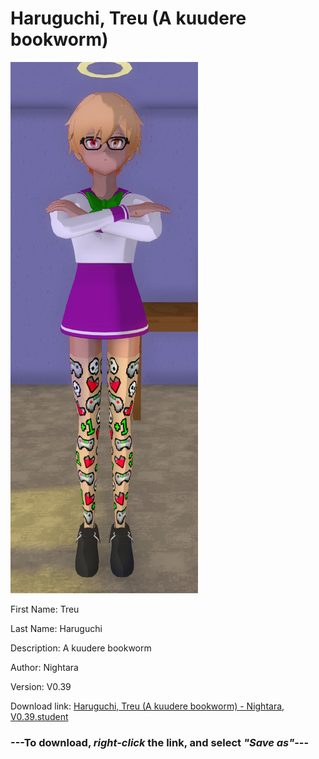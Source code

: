 # Haruguchi, Treu (A kuudere bookworm)

<img src = "https://raw.githubusercontent.com/Arbiter1223/Daigaku-Gurashi-Custom-Students/master/Students/Files/Haruguchi%2C%20Treu%20(A%20kuudere%20bookworm).png">

First Name: Treu

Last Name: Haruguchi

Description: A kuudere bookworm

Author: Nightara

Version: V0.39

Download link: <a href="https://raw.githubusercontent.com/Arbiter1223/Daigaku-Gurashi-Custom-Students/master/Students/Files/Haruguchi%2C%20Treu%20(A%20kuudere%20bookworm)%20-%20Nightara%2C%20V0.39.student">Haruguchi, Treu (A kuudere bookworm) - Nightara, V0.39.student</a>

### ---**To download, _right-click_ the link, and select _"Save as"_**---
